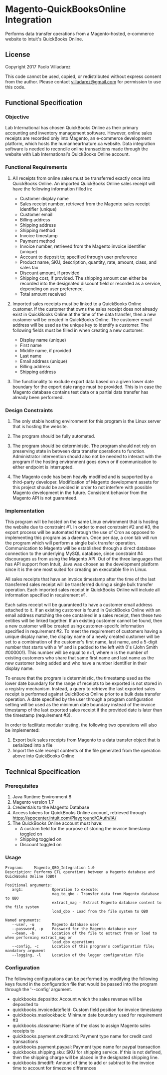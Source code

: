 # Magento-QuickBooksOnline Integration
Performs data transfer operations from a Magento-hosted, e-commerce website to Intuit's QuickBooks
Online. 


## License
Copyright 2017 Paolo Villadarez

This code cannot be used, copied, or redistributed without express consent from the author.
Please contact villadarez@gmail.com for permission to use this code.


## Functional Specification

### Objective
Lab International has chosen QuickBooks Online as their primary accounting and inventory management
software. However, online sales receipts are recorded only into Magento, an e-commerce development
platform, which hosts the humanheartnature.ca website. Data integration software is needed to
reconcile online transactions made through the website with Lab International's QuickBooks Online
account.


### Functional Requirements
1. All receipts from online sales must be transferred exactly once into QuickBooks Online. An
   imported QuickBooks Online sales receipt will have the following information filled in:
   - Customer display name
   - Sales receipt number, retrieved from the Magento sales receipt identifier (unique)
   - Customer email
   - Billing address
   - Shipping address
   - Shipping method
   - Invoice timestamp
   - Payment method
   - Invoice number, retrieved from the Magento invoice identifier (unique)
   - Account to deposit to; specified through user preference
   - Product name, SKU, description, quantity, rate, amount, class, and sales tax
   - Discount amount, if provided
   - Shipping cost, if provided. The shipping amount can either be recorded into the designated
     discount field or recorded as a service, depending on user preference.
   - Total amount received

2. Imported sales receipts must be linked to a QuickBooks Online customer. If the customer that owns
   the sales receipt does not already exist in QuickBooks Online at the time of the data transfer,
   then a new customer will be created in QuickBooks Online. The customer email address will be used
   as the unique key to identify a customer. The following fields must be filled in when creating a
   new customer:
   - Display name (unique)
   - First name
   - Middle name, if provided
   - Last name
   - Email address (unique)
   - Billing address
   - Shipping address

3. The functionality to exclude export data based on a given lower date boundary for the export date
   range must be provided. This is in case the Magento database contains test data or a partial data
   transfer has already been performed.


### Design Constraints
1. The only stable hosting environment for this program is the Linux server that is hosting the
   website.

2. The program should be fully automated.

3. The program should be deterministic. The program should not rely on preserving state in between
   data transfer operations to function. Administrator intervention should also not be needed to
   interact with the program if the hosting environment goes down or if communication to either
   endpoint is interrupted.

4. The Magento code has been heavily modified and is supported by a third-party developer.
   Modification of Magento development assets for this project should be avoided in order to not
   interfere with possible Magento development in the future. Consistent behavior from the Magento
   API is not guaranteed.


### Implementation
This program will be hosted on the same Linux environment that is hosting the website due to
constraint #1. In order to meet constraint #2 and #3, the export process will be automated through
the use of Cron as opposed to implementing this program as a daemon. Once per day, a cron tab will
run the program which will perform a single bulk transfer operation. Communication to Magento will
be established through a direct database connection to the underlying MySQL database, since
constraint #4 discourages us from using the Magento API. Out of the three languages that has API
support from Intuit, Java was chosen as the development platform since it is the one most suited for
creating an executable file in Linux.

All sales receipts that have an invoice timestamp after the time of the last transferred sales
receipt will be transferred during a single bulk transfer operation. Each imported sales receipt in
QuickBooks Online will include all information specified in requirement #1.

Each sales receipt will be guaranteed to have a customer email address attached to it. If an
existing customer is found in QuickBooks Online with an email address matching the one contained in
a sales receipt, then these two entities will be linked together. If an existing customer cannot be
found, then a new customer will be created using customer-specifc information specified in
requirement #2. To meet the requirement of customers having a unique display name, the display name
of a newly created customer will be set to a combination of the customer's first name, last name,
and a 5-digit number that starts with a '#' and is padded to the left with 0's (John Smith #000001).
This number will be equal to n+1, where n is the number of existing customers who share that same
first name and last name as the new customer being added and who have a number identifier in their
display name.

To ensure that the program is deterministic, the timestamp used as the lower date boundary for the
range of receipts to be exported is not stored in a registry mechanism. Instead, a query to retrieve
the last exported sales receipt is performed against QuickBooks Online prior to a bulk data transfer
operation. A date specified by the user through a program configuration setting will be used as the
minimum date boundary instead of the invoice timestamp of the last exported sales receipt if the
provided date is later than the timestamp (requirement #3).

In order to facilitate modular testing, the following two operations will also be implemented:
1. Export bulk sales receipts from Magento to a data transfer object that is serialized into a file
2. Import the sale receipt contents of the file generated from the operation above into QuickBooks
   Online


## Technical Specification

### Prerequisites
1. Java Runtime Environment 8
3. Magento version 1.7
3. Credentials to the Magento Database
4. Access tokens for QuickBooks Online account, retrieved through
   https://appcenter.intuit.com/Playground/OAuth/IA/ 
5. The QuickBooks Online account must have:
   - A custom field for the purpose of storing the invoice timestamp toggled on
   - Shipping toggled on
   - Discount toggled on


### Usage
```
Program:     Magento_QBO_Integration 1.0
Description: Performs ETL operations between a Magento database and QuickBooks Online (QBO)

Positional arguments:
   arg1:             Operation to execute:
                     mag_to_qbo - Transfer data from Magento database to QBO
                     extract_mag - Extract Magento database content to the file system
                     load_qbo - Load from the file system to QBO

Named arguments:
   --user, -u        Magento database user
   --password, -p    Password for the Magento database user
   --bean, -b        Location of the file to extract from or load to when performing extract_mag or
                     load_qbo operations
   --config, -c      Location of this program's configuration file; mandatory argument
   --logging, -l     Location of the logger configuration file
```


### Configuration
The following configurations can be performed by modifying the following keys found in the
configuration file that would be passed into the program through the '--config' argument.
- quickbooks.depositto:          Account which the sales revenue will be deposited to
- quickbooks.invoicedatefield:   Custom field position for invoice timestamp
- quickbooks.maxlookback:        Minimum date boundary used for requirement #3
- quickbooks.classname:          Name of the class to assign Magento sales receipts to
- quickbooks.payment.creditcard: Payment type name for credit card transactions
- quickbooks.payment.paypal:     Payment type name for paypal transaction
- quickbooks.shipping.sku:       SKU for shipping service. If this is not defined, then the shipping
                                 charge will be placed in the designated shipping line.
- quickbooks.timediff:           Amount of time to add or subtract to the invoice time to account
                                 for timezone differences
